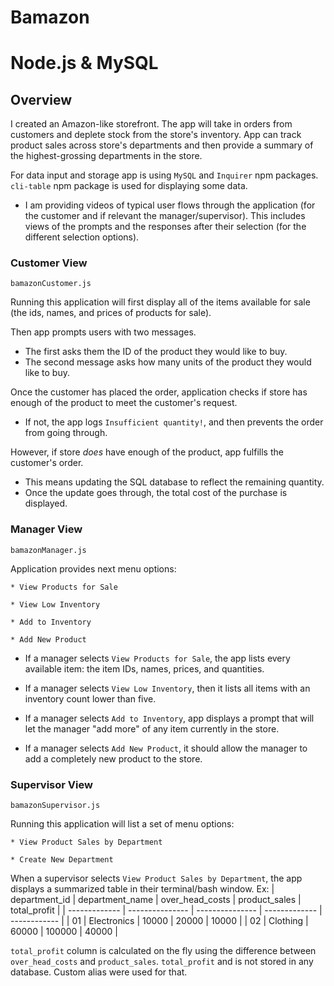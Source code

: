 # Bamazon
# Node.js & MySQL

## Overview

I created an Amazon-like storefront. The app will take in orders from customers and deplete stock from the store's inventory. App can track product sales across store's departments and then provide a summary of the highest-grossing departments in the store.

For data input and storage app is using `MySQL` and `Inquirer` npm packages. `cli-table` npm package is used for displaying some data.

* I am providing videos of typical user flows through the application (for the customer and if relevant the manager/supervisor). This includes views of the prompts and the responses after their selection (for the different selection options).

### Customer View

`bamazonCustomer.js`

Running this application will first display all of the items available for sale (the ids, names, and prices of products for sale).

Then app prompts users with two messages.

   * The first asks them the ID of the product they would like to buy.
   * The second message asks how many units of the product they would like to buy.

Once the customer has placed the order, application checks if store has enough of the product to meet the customer's request.

   * If not, the app logs `Insufficient quantity!`, and then prevents the order from going through.

However, if store _does_ have enough of the product, app fulfills the customer's order.
   * This means updating the SQL database to reflect the remaining quantity.
   * Once the update goes through, the total cost of the purchase is displayed.


### Manager View

`bamazonManager.js`

  Application provides next menu options:

    * View Products for Sale
    
    * View Low Inventory
    
    * Add to Inventory
    
    * Add New Product

  * If a manager selects `View Products for Sale`, the app lists every available item: the item IDs, names, prices, and quantities.

  * If a manager selects `View Low Inventory`, then it lists all items with an inventory count lower than five.

  * If a manager selects `Add to Inventory`, app displays a prompt that will let the manager "add more" of any item currently in the store.

  * If a manager selects `Add New Product`, it should allow the manager to add a completely new product to the store.


### Supervisor View

`bamazonSupervisor.js`

Running this application will list a set of menu options:

    * View Product Sales by Department
   
    * Create New Department

When a supervisor selects `View Product Sales by Department`, the app displays a summarized table in their terminal/bash window. 
Ex:
| department_id | department_name | over_head_costs | product_sales | total_profit |
| ------------- | --------------- | --------------- | ------------- | ------------ |
| 01            | Electronics     | 10000           | 20000         | 10000        |
| 02            | Clothing        | 60000           | 100000        | 40000        |

`total_profit` column is calculated on the fly using the difference between `over_head_costs` and `product_sales`. `total_profit` and is not stored in any database. Custom alias were used for that.

